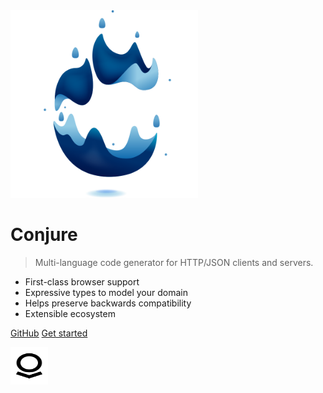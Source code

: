 <img src="docs/media/conjure.svg" alt="Conjure logo" height="300" width="300">

<h1>Conjure</h1>

> Multi-language code generator for HTTP/JSON clients and servers.

- First-class browser support
- Expressive types to model your domain
- Helps preserve backwards compatibility
- Extensible ecosystem

<p class="buttons">
    <a href="https://github.com/palantir/conjure/" target="_blank">GitHub</a>
    <a href="#/?id=conjure">Get started</a>
</p>

<div>
    <a href="https://www.palantir.com/careers/">
        <img src="docs/media/palantir-logo.svg" alt="Palantir logo" height="60" width="60" id="palantir-logo">
    </a>
</div>
